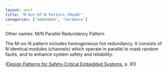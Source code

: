```yaml
---
layout: post
title: "M-Out-Of-N Pattern (MooN)"
categories: ['embedded', 'hardware']
---
```


Other names: M/N Parallel Redundancy Pattern

The M-oo-N pattern includes homogeneous hot redundancy. It consists of N identical modules (channels) which operate in parallel
to mask random faults, and to enhance system safety and reliability.

([Design Patterns for Safety-Critical Embedded Systems](http://sunsite.informatik.rwth-aachen.de/Publications/AIB/2010/2010-13.pdf), p. 81)